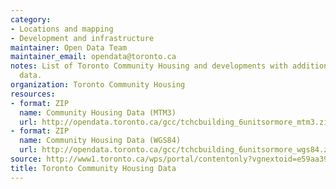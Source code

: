 ```yaml
---
category:
- Locations and mapping
- Development and infrastructure
maintainer: Open Data Team
maintainer_email: opendata@toronto.ca
notes: List of Toronto Community Housing and developments with additional building
  data.
organization: Toronto Community Housing
resources:
- format: ZIP
  name: Community Housing Data (MTM3)
  url: http://opendata.toronto.ca/gcc/tchcbuilding_6unitsormore_mtm3.zip
- format: ZIP
  name: Community Housing Data (WGS84)
  url: http://opendata.toronto.ca/gcc/tchcbuilding_6unitsormore_wgs84.zip
source: http://www1.toronto.ca/wps/portal/contentonly?vgnextoid=e59aa39b8a930410VgnVCM10000071d60f89RCRD&vgnextchannel=1a66e03bb8d1e310VgnVCM10000071d60f89RCRD
title: Toronto Community Housing Data
---
```

